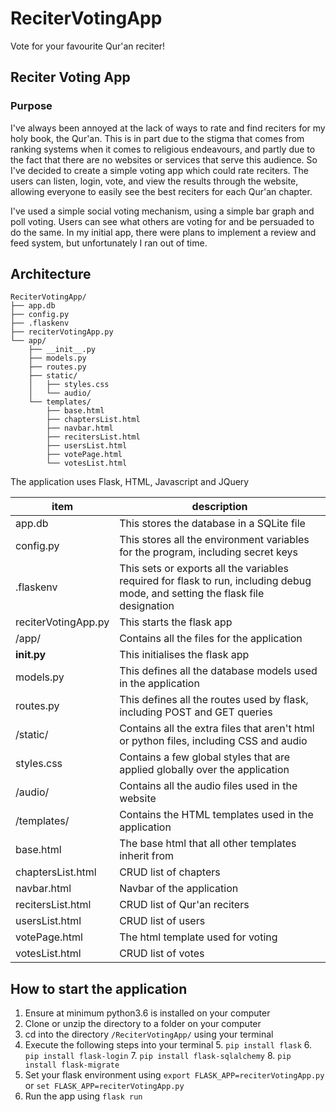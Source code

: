 # ReciterVotingApp
Vote for your favourite Qur'an reciter!

## Reciter Voting App
### Purpose
I've always been annoyed at the lack of ways to rate and find reciters for my holy book, the Qur'an. This is in part due to the stigma that comes from ranking systems when it comes to religious endeavours, and partly due to the fact that there are no websites or services that serve this audience. So I've decided to create a simple voting app which could rate reciters. The users can listen, login, vote, and view the results through the website, allowing everyone to easily see the best reciters for each Qur'an chapter.

I've used a simple social voting mechanism, using a simple bar graph and poll voting. Users can see what others are voting for and be persuaded to do the same. In my initial app, there were plans to implement a review and feed system, but unfortunately I ran out of time.
  
## Architecture

```
ReciterVotingApp/
├── app.db
├── config.py
├── .flaskenv
├── reciterVotingApp.py
└── app/
    ├── __init__.py
    ├── models.py
    ├── routes.py
    ├── static/
    │   ├── styles.css
    │   └── audio/
    └── templates/
        ├── base.html
        ├── chaptersList.html
        ├── navbar.html
        ├── recitersList.html
        ├── usersList.html
        ├── votePage.html
        └── votesList.html
```

The application uses Flask, HTML, Javascript and JQuery

item | description
--- | ---
app.db | This stores the database in a SQLite file
config.py | This stores all the environment variables for the program, including secret keys
.flaskenv | This sets or exports all the variables required for flask to run, including debug mode, and setting the flask file designation
reciterVotingApp.py | This starts the flask app
/app/ | Contains all the files for the application
__init.py__ | This initialises the flask app
models.py | This defines all the database models used in the application
routes.py | This defines all the routes used by flask, including POST and GET queries
/static/ | Contains all the extra files that aren't html or python files, including CSS and audio
styles.css | Contains a few global styles that are applied globally over the application
/audio/ | Contains all the audio files used in the website
/templates/ | Contains the HTML templates used in the application
base.html | The base html that all other templates inherit from
chaptersList.html | CRUD list of chapters
navbar.html | Navbar of the application
recitersList.html | CRUD list of Qur'an reciters
usersList.html | CRUD list of users
votePage.html | The html template used for voting
votesList.html | CRUD list of votes

## How to start the application

 1. Ensure at minimum python3.6 is installed on your computer
 2. Clone or unzip the directory to a folder on your computer
 3. cd into the directory `/ReciterVotingApp/` using your terminal
 4. Execute the following steps into your terminal
	 5. `pip install flask`
	 6. `pip install flask-login`
	 7. `pip install flask-sqlalchemy`
	 8. `pip install flask-migrate`
4. Set your flask environment using `export FLASK_APP=reciterVotingApp.py` or `set FLASK_APP=reciterVotingApp.py`
5. Run the app using `flask run`
